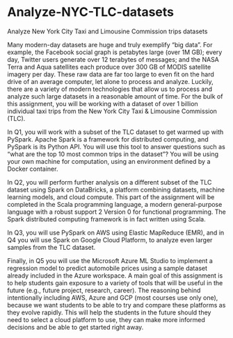 # Analyze-NYC-TLC-datasets
Analyze New York City Taxi and Limousine Commission trips datasets

Many modern-day datasets are huge and truly exemplify “big data”. For example, the Facebook social graph is petabytes large (over 1M GB); every day, Twitter users generate over 12 terabytes of messages; and the NASA Terra and Aqua satellites each produce over 300 GB of MODIS satellite imagery per day. These raw data are far too large to even fit on the hard drive of an average computer, let alone to process and analyze. Luckily, there are a variety of modern technologies that allow us to process and analyze such large datasets in a reasonable amount of time. For the bulk of this assignment, you will be working with a dataset of over 1 billion individual taxi trips from the New York City Taxi & Limousine Commission (TLC).

In Q1, you will work with a subset of the TLC dataset to get warmed up with PySpark. Apache Spark is a framework for distributed computing, and PySpark is its Python API. You will use this tool to answer questions such as “what are the top 10 most common trips in the dataset”? You will be using your own machine for computation, using an environment defined by a Docker container.

In Q2, you will perform further analysis on a different subset of the TLC dataset using Spark on DataBricks, a platform combining datasets, machine learning models, and cloud compute. This part of the assignment will be completed in the Scala programming language, a modern general-purpose language with a robust support 2 Version 0 for functional programming. The Spark distributed computing framework is in fact written using Scala.

In Q3, you will use PySpark on AWS using Elastic MapReduce (EMR), and in Q4 you will use Spark on Google Cloud Platform, to analyze even larger samples from the TLC dataset.

Finally, in Q5 you will use the Microsoft Azure ML Studio to implement a regression model to predict automobile prices using a sample dataset already included in the Azure workspace. A main goal of this assignment is to help students gain exposure to a variety of tools that will be useful in the future (e.g., future project, research, career). The reasoning behind intentionally including AWS, Azure and GCP (most courses use only one), because we want students to be able to try and compare these platforms as they evolve rapidly. This will help the students in the future should they need to select a cloud platform to use, they can make more informed decisions and be able to get started right away.
